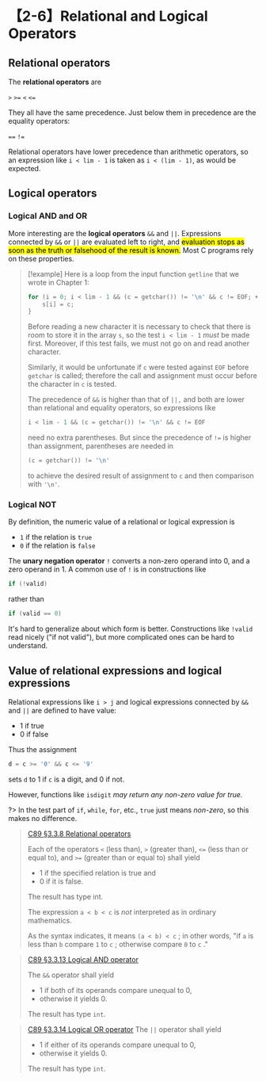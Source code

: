 # 【2-6】Relational and Logical Operators

## Relational operators

The **relational operators** are

`>` `>=` `<` `<=`

They all have the same precedence. Just below them in precedence are the equality operators:

`==` `!=`

Relational operators have lower precedence than arithmetic operators, so an expression like `i < lim - 1` is taken as `i < (lim - 1)`, as would be expected.

## Logical operators

### Logical AND and OR

More interesting are the **logical operators** `&&` and `||`. Expressions connected by `&&` or `||` are evaluated left to right, and <mark>evaluation stops as soon as the truth or falsehood of the result is known.</mark> Most C programs rely on these properties.

> [!example]
> Here is a loop from the input function `getline` that we wrote in Chapter 1:
>
> ```c
> for (i = 0; i < lim - 1 && (c = getchar()) != '\n' && c != EOF; ++i) {
>     s[i] = c;
> }
> ```
>
> Before reading a new character it is necessary to check that there is room to store it in the array `s`, so the test `i < lim - 1` *must* be made first. Moreover, if this test fails, we must not go on and read another character.
>
> Similarly, it would be unfortunate if `c` were tested against `EOF` before `getchar` is called; therefore the call and assignment must occur before the character in `c` is tested.
>
> The precedence of `&&` is higher than that of `||,` and both are lower than relational and equality operators, so expressions like
>
> ```c
> i < lim - 1 && (c = getchar()) != '\n' && c != EOF
> ```
>
> need no extra parentheses. But since the precedence of `!=` is higher than assignment, parentheses are needed in
>
> ```c
> (c = getchar()) != '\n'
> ```
>
> to achieve the desired result of assignment to `c` and then comparison with `'\n'`.

### Logical NOT

By definition, the numeric value of a relational or logical expression is

- `1` if the relation is `true`
- `0` if the relation is `false`

The **unary negation operator** `!` converts a non-zero operand into 0, and a zero operand in 1. A common use of `!` is in constructions like

```c
if (!valid)
```

rather than

```c
if (valid == 0)
```

It's hard to generalize about which form is better. Constructions like `!valid` read nicely ("if not valid"), but more complicated ones can be hard to understand.

## Value of relational expressions and logical expressions

Relational expressions like `i > j` and logical expressions connected by `&&` and `||` are defined to have value:

- 1 if true
- 0 if false

Thus the assignment

```c
d = c >= '0' && c <= '9'
```

sets `d` to 1 if `c` is a digit, and 0 if not.

However, functions like `isdigit` *may return any non-zero value for true.*

?> In the test part of `if`, `while`, `for`, etc., `true` just means *non-zero*, so this makes no difference.

> [C89 &sect;3.3.8 Relational operators][]
>
> Each of the operators `<` (less than), `>` (greater than), `<=` (less than or equal to), and `>=` (greater than or equal to) shall yield
>
> - 1 if the specified relation is true and
> - 0 if it is false.
>
> The result has type int.
>
> The expression `a < b < c` is *not* interpreted as in ordinary mathematics.
>
> As the syntax indicates, it means `(a < b) < c` ; in other words, "if `a` is less than `b` compare `1` to `c` ; otherwise compare `0` to `c` ."

> [C89 &sect;3.3.13 Logical AND operator][]
>
> The `&&` operator shall yield
>
> - 1 if both of its operands compare unequal to 0,
> - otherwise it yields 0.
>
> The result has type `int`.

> [C89 &sect;3.3.14 Logical OR operator][]
> The `||` operator shall yield
>
> - 1 if either of its operands compare unequal to 0,
> - otherwise it yields 0.
>
> The result has type `int`.

[C89 &sect;3.3.8 Relational operators]: https://port70.net/~nsz/c/c89/c89-draft.html#3.3.8
[C89 &sect;3.3.13 Logical AND operator]: https://port70.net/~nsz/c/c89/c89-draft.html#3.3.13
[C89 &sect;3.3.14 Logical OR operator]: https://port70.net/~nsz/c/c89/c89-draft.html#3.3.14
